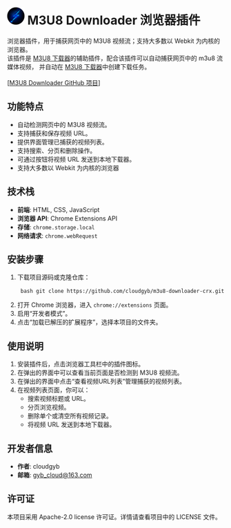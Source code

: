 # <img src="./img/icon.png" width="40px"/> M3U8 Downloader 浏览器插件

浏览器插件，用于捕获网页中的 M3U8 视频流；支持大多数以 Webkit 为内核的浏览器。<br/>
该插件是 [M3U8 下载器](https://github.com/cloudgyb/m3u8-downloader)的辅助插件，配合该插件可以自动捕获网页中的 m3u8 流媒体视频，
并自动在 [M3U8 下载器](https://github.com/cloudgyb/m3u8-downloader)中创建下载任务。
<br/>
<br/>
[[M3U8 Downloader GitHub 项目](https://github.com/cloudgyb/m3u8-downloader)]

## 功能特点

- 自动检测网页中的 M3U8 视频流。
- 支持捕获和保存视频 URL。
- 提供界面管理已捕获的视频列表。
- 支持搜索、分页和删除操作。
- 可通过按钮将视频 URL 发送到本地下载器。
- 支持大多数以 Webkit 为内核的浏览器

## 技术栈

- **前端**: HTML, CSS, JavaScript
- **浏览器 API**: Chrome Extensions API
- **存储**: `chrome.storage.local`
- **网络请求**: `chrome.webRequest`

## 安装步骤

1. 下载项目源码或克隆仓库：
   ```shell
    bash git clone https://github.com/cloudgyb/m3u8-downloader-crx.git
   ```
2. 打开 Chrome 浏览器，进入 `chrome://extensions` 页面。
3. 启用“开发者模式”。
4. 点击“加载已解压的扩展程序”，选择本项目的文件夹。

## 使用说明

1. 安装插件后，点击浏览器工具栏中的插件图标。
2. 在弹出的界面中可以查看当前页面是否检测到 M3U8 视频流。
3. 在弹出的界面中点击“查看视频URL列表”管理捕获的视频列表。
4. 在视频列表页面，你可以：
    - 搜索视频标题或 URL。
    - 分页浏览视频。
    - 删除单个或清空所有视频记录。
    - 将视频 URL 发送到本地下载器。

## 开发者信息

- **作者**: cloudgyb
- **邮箱**: gyb_cloud@163.com

## 许可证

本项目采用 Apache-2.0 license 许可证。详情请查看项目中的 LICENSE 文件。

